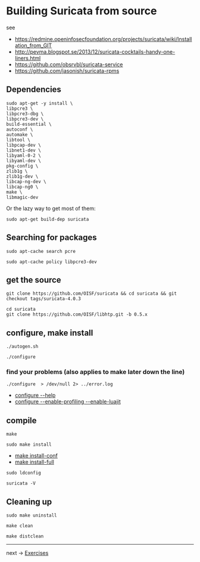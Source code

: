 # Building Suricata from source

see
* https://redmine.openinfosecfoundation.org/projects/suricata/wiki/Installation_from_GIT
* http://pevma.blogspot.se/2013/12/suricata-cocktails-handy-one-liners.html
* https://github.com/obsrvbl/suricata-service
* https://github.com/jasonish/suricata-rpms

## Dependencies

```
sudo apt-get -y install \
libpcre3 \
libpcre3-dbg \
libpcre3-dev \
build-essential \
autoconf \
automake \
libtool \
libpcap-dev \
libnet1-dev \
libyaml-0-2 \
libyaml-dev \
pkg-config \
zlib1g \
zlib1g-dev \
libcap-ng-dev \
libcap-ng0 \
make \
libmagic-dev
```

Or the lazy way to get most of them:

```
sudo apt-get build-dep suricata
```

## Searching for packages

```
sudo apt-cache search pcre
```

```
sudo apt-cache policy libpcre3-dev
```

## get the source
```
git clone https://github.com/OISF/suricata && cd suricata && git checkout tags/suricata-4.0.3
```

```
cd suricata
git clone https://github.com/OISF/libhtp.git -b 0.5.x
```
## configure, make install

```
./autogen.sh
```

```
./configure
```

### find your problems (also applies to make later down the line)
```
./configure  > /dev/null 2> ../error.log
```

* [configure --help](ConfigureHelp.md)
* [configure --enable-profiling --enable-luajit](ConfigureProfilingLuaJit.md)

## compile
```
make
```

```
sudo make install
```

* [make install-conf](MakeInstallConf.md)
* [make install-full](MakeInstallFull.md)

```
sudo ldconfig
```

```
suricata -V
```

## Cleaning up

```
sudo make uninstall
```

```
make clean
```

```
make distclean
```

----
next -> [Exercises](exercises.md)
